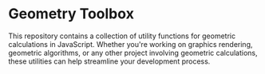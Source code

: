 

# Geometry Toolbox

This repository contains a collection of utility functions for geometric calculations in JavaScript. 
Whether you're working on graphics rendering, geometric algorithms, or any other project involving geometric calculations, these utilities can help streamline your development process.
